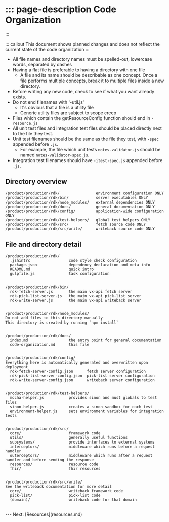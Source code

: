 ::: page-description
Code Organization
=================
:::

::: callout
This document shows planned changes and does not reflect the current state of the code organization
:::

 * All file names and directory names must be spelled-out, lowercase words, separated by dashes
 * Having a flat file is preferable to having a directory with one file
    * A file and its name should be describable as one concept. Once a file performs multiple concepts, break it to multiple files inside a new directory.
 * Before writing any new code, check to see if what you want already exists.
 * Do not end filenames with '-util.js'
    * It's obvious that a file is a utility file
    * Generic utility files are subject to scope creep
 * Files which contain the getResourceConfig function should end in `-resource.js`
 * All unit test files and integration test files should be placed directly next to the file they test.
 * Unit test filenames should be the same as the file they test, with `-spec` appended before `.js`.
    * For example, the file which unit tests `notes-validator.js` should be named `notes-validator-spec.js`.
 * Integration test filenames should have `-itest-spec.js` appended before `.js`.


## Directory overview
```
/product/production/rdk/                environment configuration ONLY
/product/production/rdk/bin/            server executables ONLY
/product/production/rdk/node_modules/   external dependencies ONLY
/product/production/rdk/docs/           general documentation ONLY
/product/production/rdk/config/         application-wide configuration ONLY
/product/production/rdk/test-helpers/   global test helpers ONLY
/product/production/rdk/src/            fetch source code ONLY
/product/production/rdk/src/write/      writeback source code ONLY
```


## File and directory detail
```
/product/production/rdk/
  .jshintrc                 code style check configuration
  package.json              dependency declaration and meta info
  README.md                 quick intro
  gulpfile.js               task configuration


/product/production/rdk/bin/
  rdk-fetch-server.js       the main vx-api fetch server
  rdk-pick-list-server.js   the main vx-api pick-list server
  rdk-write-server.js       the main vx-api writeback server


/product/production/rdk/node_modules/
Do not add files to this directory manually
This directory is created by running `npm install`


/product/production/rdk/docs/
  index.md                  the entry point for general documentation
  code-organization.md      this file


/product/production/rdk/config/
Everything here is automatically generated and overwritten upon deployment
  rdk-fetch-server-config.json      fetch server configuration
  rdk-pick-list-server-config.json  pick-list server configuration
  rdk-write-server-config.json      writeback server configuration


/product/production/rdk/test-helpers/
  mocha-helper.js           provides sinon and must globals to test files
  sinon-helper.js           creates a sinon sandbox for each test
  environment-helper.js     sets environment variables for integration tests


/product/production/rdk/src/
  core/                     framework code
  utils/                    generally useful functions
  subsystems/               provide interfaces to external systems
  interceptors/             middleware which runs before a request handler
  outerceptors/             middleware which runs after a request handler and before sending the response
  resources/                resource code
  fhir/                     fhir resources


/product/production/rdk/src/write/
See the writeback documentation for more detail
  core/                     writeback framework code
  pick-list/                pick-list code
  (domain)/                 writeback code for that domain
```

<br />
---
Next: [Resources](resources.md)
